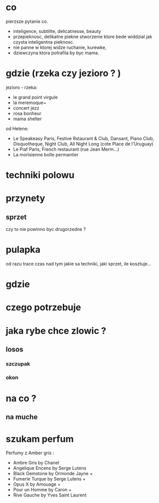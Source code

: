 # co
pierzsze pytanie co. 

- inteligence, subtilite, delicatnesse, beauty
- przepieknosc, delikatne piekne stworzenie ktore bede widdzial jak czysta inteligentna pieknosc. 
- nie panne w ktorej widze ruchanie, kurewke, 
- dziewczyna ktora potrafila by byc mama. 

# gdzie (rzeka czy jezioro ? )

jezioro - rzeka: 
- le grand point virgule
- la meremoque~
- concert jezz 
- rosa bonheur
- mama shelter

od Helene: 
- Le Speakeasy Paris, Festive Rstaurant & Club, Dansant, Piano Club, Disquotheque, Night Club, All Night Long (cote Place de l'Uruguay)
- Le Piaf Paris, French restaurant (rue Jean Merm...)
- La morisienne boîte permantier 

# techniki polowu
# przynety
## sprzet
czy to nie powinno byc drugorzedne ? 
# pulapka
od razu trace czas nad tym jakie sa techniki, jaki sprzet, ile kosztuje... 





# gdzie 
# czego potrzebuje
# jaka rybe chce zlowic ? 

## losos

### szczupak 
### okon

# na co ? 
## na muche

# szukam perfum
Perfumy z Amber gris : 
- Ambre Gris by Chanel
- Angelique Encens by Serge Lutens
- Black Gemstone by Ormonde Jayne + 
- Fumerie Turque by Serge Lutens + 
- Opus X by Amouage + 
- Pour un Homme by Caron + 
- Rive Gauche by Yves Saint Laurent
